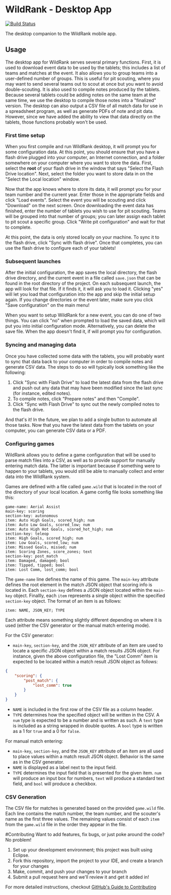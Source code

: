 # WildRank - Desktop App

[![Build Status](https://travis-ci.org/nwalters512/wildrank-desktop.png?branch=master)](https://travis-ci.org/nwalters512/wildrank-desktop)

The desktop companion to the WildRank mobile app.

## Usage

The desktop app for WildRank serves several primary functions. First, it is used to download event data to be used by the tablets; this includes a list of teams and matches at the event. It also allows you to group teams into a user-defined number of groups. This is useful for pit scouting, where you may want to send several teams out to scout at once but you want to avoid double-scouting. It is also used to compile notes produced by the tablets. Because several tablets could be adding notes on the same team at the same time, we use the desktop to compile those notes into a "finalized" version. The desktop can also output a CSV file of all match data for use in a spreadsheet program, as well as generate PDFs of note and pit data. However, since we have added the ability to view that data directly on the tablets, those functions probably won't be used.

### First time setup

When you first compile and run WildRank desktop, it will prompt you for some configuration data. At this point, you should ensure that you have a flash drive plugged into your computer, an Internet connection, and a folder somewhere on your computer where you want to store the data. First, select the **root** of your flash drive in the window that says "Select the Flash Drive location". Next, select the folder you want to store data in on the "Select the Local location" window.

Now that the app knows where to store its data, it will prompt you for your team number and the current year. Enter those in the appropriate fields and click "Load events". Select the event you will be scouting and click "Download" on the next screen. Once downloading the event data has finished, enter the number of tablets you wish to use for pit scouting. Teams will be grouped into that number of groups; you can later assign each tablet to pit scout a specific group. Click "Write pit configuration" and wait for that to complete.

At this point, the data is only stored locally on your machine. To sync it to the flash drive, click "Sync with flash drive". Once that completes, you can use the flash drive to configure each of your tablets!

### Subsequent launches

After the initial configuration, the app saves the local directory, the flash drive directory, and the current event in a file called ```save.json``` that can be found in the root directory of the project. On each subsequent launch, the app will look for that file. If it finds it, it will ask you to load it. Clicking "yes" will let you load that configuration into the app and skip the initial setup again. If you change directories or the event later, make sure you click "Save configuration" on the main menu!

When you want to setup WildRank for a new event, you can do one of two things. You can click "no" when prompted to load the saved data, which will put you into initial configuration mode. Alternatively, you can delete the save file. When the app doesn't find it, if will prompt you for configuration.

### Syncing and managing data

Once you have collected some data with the tablets, you will probably want to sync that data back to your computer in order to compile notes and generate CSV data. The steps to do so will typically look something like the following:

1. Click "Sync with Flash Drive" to load the latest data from the flash drive and push out any data that may have been modified since the last sync (for instance, edited notes).
2. To compile notes, click "Prepare notes" and then "Compile".
3. Click "Sync with Flash Drive" to sync out the newly compiled notes to the flash drive.

And that's it! In the future, we plan to add a single button to automate all those tasks. Now that you have the latest data from the tablets on your computer, you can generate CSV data or a PDF.

### Configuring games

WildRank allows you to define a game configuration that will be used to parse match files into a CSV, as well as to provide support for manually entering match data. The latter is important because if something were to happen to your tablets, you would still be able to manually collect and enter data into the WildRank system.

Games are defined with a file called ```game.wild``` that is located in the root of the directory of your local location. A game config file looks something like this:

```
game-name: Aerial Assist
main-key: scoring
section-key: autonomous
item: Auto High Goals, scored_high; num
item: Auto Low Goals, scored_low; num
item: Auto High Hot Goals, scored_hot_high; num
section-key: teleop
item: High Goals, scored_high; num
item: Low Goals, scored_low; num
item: Missed Goals, missed; num
item: Scoring Zones, score_zones; text
section-key: post_match
item: Damaged, damaged; bool
item: Tipped, tipped; bool
item: Lost Comm, lost_comm; bool
```

The ```game-name``` line defines the name of this game. The ```main-key``` attribute defines the root element in the match JSON object that scoring info is located in. Each ```section-key``` defines a JSON object located within the ```main-key``` object. Finallly, each ```item``` represents a single object within the specified ```section-key``` object. The format of an item is as follows:

```
item: NAME, JSON_KEY; TYPE
```

Each attribute means something slightly different depending on where it is used (either the CSV generator or the manual match entering mode).

For the CSV generator:
 * ```main-key```, ```section-key```, and the ```JSON_KEY``` attribute of an item are used to locate a specific JSON object within a match results JSON object. For instance, given the above configuration file, the "Lost Comm" item is expected to be located within a match result JSON object as follows:

```json
{
    "scoring": {
        "post_match": {
            "lost_comm": true
        }
    }
}
```

 * ```NAME``` is included in the first row of the CSV file as a column header.
 * ```TYPE``` determines how the specified object will be written in the CSV. A ```num``` type is expected to be a number and is written as such. A ```text``` type is included as a string wrapped in double quotes. A ```bool``` type is written as a 1 for ```true``` and a 0 for ```false```.

For manual match entering:
 * ```main-key```, ```section-key```, and the ```JSON_KEY``` attribute of an item are all used to place values within a match result JSON object. Behavior is the same as in the CSV generator.
 * ```NAME``` is displayed as a label next to the input field.
 * ```TYPE``` determines the input field that is presented for the given item. ```num``` will produce an input box for numbers, ```text``` will produce a standard text field, and ```bool``` will produce a checkbox.

### CSV Generation

The CSV file for matches is generated based on the provided ```game.wild``` file. Each line contains the match number, the team number, and the scouter's name as the first three values. The remaining values consist of each ```item``` from the ```game.wild``` file in the order they appear in the file.


#Contributing
Want to add features, fix bugs, or just poke around the code? No problem!

1. Set up your development environment; this project was built using Eclipse.
2. Fork this repository, import the project to your IDE, and create a branch for your changes
3. Make, commit, and push your changes to your branch
4. Submit a pull request here and we'll review it and get it added in!

For more detailed instructions, checkout [GitHub's Guide to Contributing](https://guides.github.com/activities/contributing-to-open-source/)